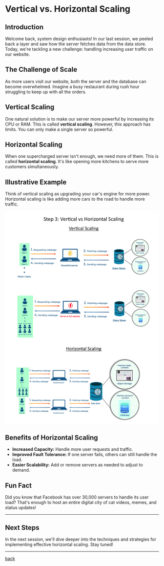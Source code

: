 # **Vertical vs. Horizontal Scaling**

## **Introduction**

Welcome back, system design enthusiasts\! In our last session, we peeled back a layer and saw how the server fetches data from the data store. Today, we're tackling a new challenge: handling increasing user traffic on our website.

## **The Challenge of Scale**

As more users visit our website, both the server and the database can become overwhelmed. Imagine a busy restaurant during rush hour struggling to keep up with all the orders.

## **Vertical Scaling**

One natural solution is to make our server more powerful by increasing its CPU or RAM. This is called **vertical scaling**. However, this approach has limits. You can only make a single server so powerful.

## **Horizontal Scaling**

When one supercharged server isn't enough, we need more of them. This is called **horizontal scaling**. It's like opening more kitchens to serve more customers simultaneously.

## **Illustrative Example**

Think of vertical scaling as upgrading your car's engine for more power. Horizontal scaling is like adding more cars to the road to handle more traffic.

![03.png](img/03.png)

## **Benefits of Horizontal Scaling**

* **Increased Capacity:** Handle more user requests and traffic.  
* **Improved Fault Tolerance:** If one server fails, others can still handle the load.  
* **Easier Scalability:** Add or remove servers as needed to adjust to demand.

## **Fun Fact**

Did you know that Facebook has over 30,000 servers to handle its user load? That's enough to host an entire digital city of cat videos, memes, and status updates\!

---
## **Next Steps**

In the next session, we'll dive deeper into the techniques and strategies for implementing effective horizontal scaling. Stay tuned\!

---

[back](../README.md)